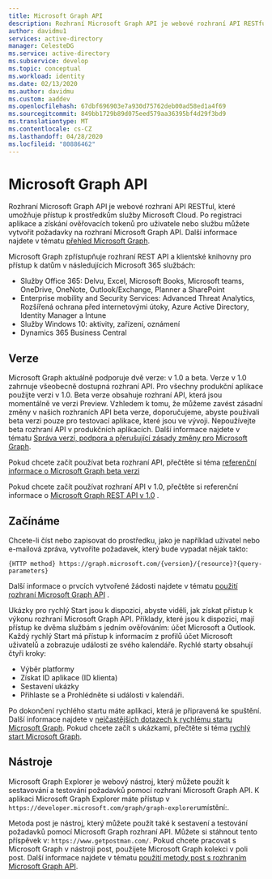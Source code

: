 ```yaml
---
title: Microsoft Graph API
description: Rozhraní Microsoft Graph API je webové rozhraní API RESTful, které umožňuje přístup k prostředkům služby Microsoft Cloud.
author: davidmu1
services: active-directory
manager: CelesteDG
ms.service: active-directory
ms.subservice: develop
ms.topic: conceptual
ms.workload: identity
ms.date: 02/13/2020
ms.author: davidmu
ms.custom: aaddev
ms.openlocfilehash: 67dbf696903e7a930d75762deb00ad58ed1a4f69
ms.sourcegitcommit: 849bb1729b89d075eed579aa36395bf4d29f3bd9
ms.translationtype: MT
ms.contentlocale: cs-CZ
ms.lasthandoff: 04/28/2020
ms.locfileid: "80886462"
---
```

# <a name="microsoft-graph-api"></a>Microsoft Graph API

Rozhraní Microsoft Graph API je webové rozhraní API RESTful, které umožňuje přístup k prostředkům služby Microsoft Cloud. Po registraci aplikace a získání ověřovacích tokenů pro uživatele nebo službu můžete vytvořit požadavky na rozhraní Microsoft Graph API. Další informace najdete v tématu [přehled Microsoft Graph](https://docs.microsoft.com/graph/overview).

Microsoft Graph zpřístupňuje rozhraní REST API a klientské knihovny pro přístup k datům v následujících Microsoft 365 službách:
- Služby Office 365: Delvu, Excel, Microsoft Books, Microsoft teams, OneDrive, OneNote, Outlook/Exchange, Planner a SharePoint
- Enterprise mobility and Security Services: Advanced Threat Analytics, Rozšířená ochrana před internetovými útoky, Azure Active Directory, Identity Manager a Intune
- Služby Windows 10: aktivity, zařízení, oznámení
- Dynamics 365 Business Central

## <a name="versions"></a>Verze

Microsoft Graph aktuálně podporuje dvě verze: v 1.0 a beta. Verze v 1.0 zahrnuje všeobecně dostupná rozhraní API. Pro všechny produkční aplikace použijte verzi v 1.0. Beta verze obsahuje rozhraní API, která jsou momentálně ve verzi Preview. Vzhledem k tomu, že můžeme zavést zásadní změny v našich rozhraních API beta verze, doporučujeme, abyste používali beta verzi pouze pro testovací aplikace, které jsou ve vývoji. Nepoužívejte beta rozhraní API v produkčních aplikacích. Další informace najdete v tématu [Správa verzí, podpora a přerušující zásady změny pro Microsoft Graph](https://docs.microsoft.com/graph/versioning-and-support).

Pokud chcete začít používat beta rozhraní API, přečtěte si téma [referenční informace o Microsoft Graph beta verzi](https://docs.microsoft.com/graph/api/overview?view=graph-rest-beta)

Pokud chcete začít používat rozhraní API v 1.0, přečtěte si referenční informace o [Microsoft Graph REST API v 1.0](https://docs.microsoft.com/graph/api/overview?view=graph-rest-1.0) .

## <a name="get-started"></a>Začínáme

Chcete-li číst nebo zapisovat do prostředku, jako je například uživatel nebo e-mailová zpráva, vytvoříte požadavek, který bude vypadat nějak takto:

`{HTTP method} https://graph.microsoft.com/{version}/{resource}?{query-parameters}`

Další informace o prvcích vytvořené žádosti najdete v tématu [použití rozhraní Microsoft Graph API](https://docs.microsoft.com/graph/use-the-api) .

Ukázky pro rychlý Start jsou k dispozici, abyste viděli, jak získat přístup k výkonu rozhraní Microsoft Graph API. Příklady, které jsou k dispozici, mají přístup ke dvěma službám s jedním ověřováním: účet Microsoft a Outlook. Každý rychlý Start má přístup k informacím z profilů účet Microsoft uživatelů a zobrazuje události ze svého kalendáře.
Rychlé starty obsahují čtyři kroky:
- Výběr platformy
- Získat ID aplikace (ID klienta)
- Sestavení ukázky
- Přihlaste se a Prohlédněte si události v kalendáři.

Po dokončení rychlého startu máte aplikaci, která je připravená ke spuštění. Další informace najdete v [nejčastějších dotazech k rychlému startu Microsoft Graph](https://docs.microsoft.com/graph/quick-start-faq). Pokud chcete začít s ukázkami, přečtěte si téma [rychlý start Microsoft Graph](https://developer.microsoft.com/graph/quick-start).

## <a name="tools"></a>Nástroje

Microsoft Graph Explorer je webový nástroj, který můžete použít k sestavování a testování požadavků pomocí rozhraní Microsoft Graph API. K aplikaci Microsoft Graph Explorer máte přístup v `https://developer.microsoft.com/graph/graph-explorer`umístění:.

Metoda post je nástroj, který můžete použít také k sestavení a testování požadavků pomocí Microsoft Graph rozhraní API. Můžete si stáhnout tento příspěvek v: `https://www.getpostman.com/`. Pokud chcete pracovat s Microsoft Graph v nástroji post, použijete Microsoft Graph kolekci v poli post. Další informace najdete v tématu [použití metody post s rozhraním Microsoft Graph API](/graph/use-postman?context=graph%2Fapi%2Fbeta&view=graph-rest-beta).
